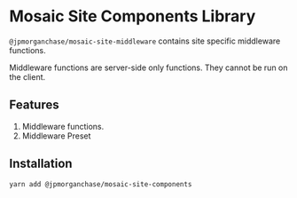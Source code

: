 # Mosaic Site Components Library

`@jpmorganchase/mosaic-site-middleware` contains site specific middleware functions.

Middleware functions are server-side only functions. They cannot be run on the client.

## Features

1. Middleware functions.
2. Middleware Preset

## Installation

`yarn add @jpmorganchase/mosaic-site-components`
